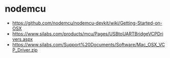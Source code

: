 
# nodemcu

* https://github.com/nodemcu/nodemcu-devkit/wiki/Getting-Started-on-OSX
* https://www.silabs.com/products/mcu/Pages/USBtoUARTBridgeVCPDrivers.aspx
* https://www.silabs.com/Support%20Documents/Software/Mac_OSX_VCP_Driver.zip

